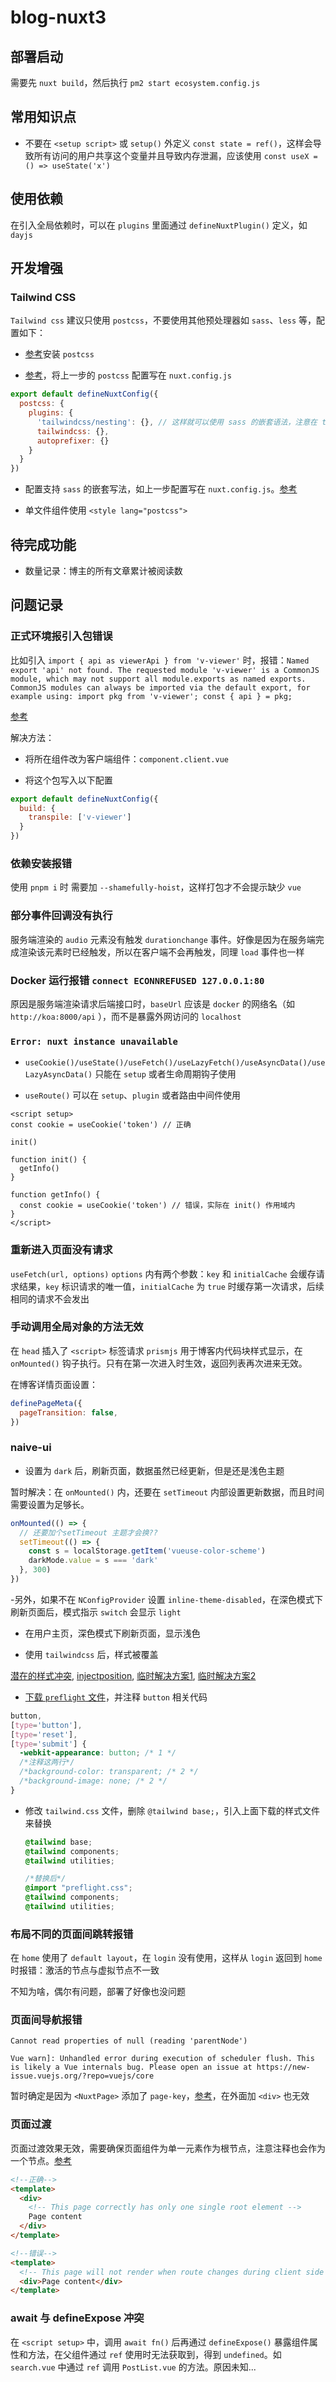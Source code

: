 # blog-nuxt3

## 部署启动

需要先 `nuxt build`，然后执行 `pm2 start ecosystem.config.js`

## 常用知识点

- 不要在 `<setup script>` 或 `setup()` 外定义 `const state = ref()`，这样会导致所有访问的用户共享这个变量并且导致内存泄漏，应该使用 `const useX = () => useState('x')`

## 使用依赖

在引入全局依赖时，可以在 `plugins` 里面通过 `defineNuxtPlugin()` 定义，如 `dayjs`

## 开发增强

### Tailwind CSS

`Tailwind css` 建议只使用 `postcss`，不要使用其他预处理器如 `sass`、`less` 等，配置如下：

- [参考](https://www.tailwindcss.cn/docs/installation/using-postcss)安装 `postcss`

- [参考](https://nuxt.com/docs/api/configuration/nuxt-config#postcss)，将上一步的 `postcss` 配置写在 `nuxt.config.js`

```javascript
export default defineNuxtConfig({
  postcss: {
    plugins: {
      'tailwindcss/nesting': {}, // 这样就可以使用 sass 的嵌套语法，注意在 tailwindcss 前面
      tailwindcss: {},
      autoprefixer: {}
    }
  }
})
```

- 配置支持 `sass` 的嵌套写法，如上一步配置写在 `nuxt.config.js`。[参考](https://www.tailwindcss.cn/docs/using-with-preprocessors#nesting)

- 单文件组件使用 `<style lang="postcss">`

## 待完成功能

- 数量记录：博主的所有文章累计被阅读数

## 问题记录

### 正式环境报引入包错误

比如引入 `import { api as viewerApi } from 'v-viewer'` 时，报错：`Named export 'api' not found. The requested module 'v-viewer' is a CommonJS module, which may not support all module.exports as named exports. CommonJS modules can always be imported via the default export, for example using: import pkg from 'v-viewer'; const { api } = pkg;`

[参考](https://nuxt.com/docs/guide/concepts/esm/#troubleshooting-esm-issues)

解决方法：

- 将所在组件改为客户端组件：`component.client.vue`

- 将这个包写入以下配置

```javascript
export default defineNuxtConfig({
  build: {
    transpile: ['v-viewer']
  }
})
```

### 依赖安装报错

使用 `pnpm i` 时 需要加 `--shamefully-hoist`，这样打包才不会提示缺少 `vue`

### 部分事件回调没有执行

服务端渲染的 `audio` 元素没有触发 `durationchange` 事件。好像是因为在服务端完成渲染该元素时已经触发，所以在客户端不会再触发，同理 `load` 事件也一样

### Docker 运行报错 `connect ECONNREFUSED 127.0.0.1:80`

原因是服务端渲染请求后端接口时，`baseUrl` 应该是 `docker` 的网络名（如 `http://koa:8000/api` ），而不是暴露外网访问的 `localhost`

### `Error: nuxt instance unavailable`

- `useCookie()/useState()/useFetch()/useLazyFetch()/useAsyncData()/useLazyAsyncData()` 只能在 `setup` 或者生命周期钩子使用

- `useRoute()` 可以在 `setup`、`plugin` 或者路由中间件使用

```vue
<script setup>
const cookie = useCookie('token') // 正确

init()

function init() {
  getInfo()
}

function getInfo() {
  const cookie = useCookie('token') // 错误，实际在 init() 作用域内
}
</script>
```

### 重新进入页面没有请求

`useFetch(url, options)` `options` 内有两个参数：`key` 和 `initialCache` 会缓存请求结果，`key` 标识请求的唯一值，`initialCache` 为 `true` 时缓存第一次请求，后续相同的请求不会发出

### 手动调用全局对象的方法无效

在 `head` 插入了 `<script>` 标签请求 `prismjs` 用于博客内代码块样式显示，在 `onMounted()` 钩子执行。只有在第一次进入时生效，返回列表再次进来无效。

在博客详情页面设置：

```javascript
definePageMeta({
  pageTransition: false,
})
```

### naive-ui
- 设置为 `dark` 后，刷新页面，数据虽然已经更新，但是还是浅色主题

暂时解决：在 `onMounted()` 内，还要在 `setTimeout` 内部设置更新数据，而且时间需要设置为足够长。

```javascript
onMounted(() => {
  // 还要加个setTimeout 主题才会换??
  setTimeout(() => {
    const s = localStorage.getItem('vueuse-color-scheme')
    darkMode.value = s === 'dark'
  }, 300)
})
```

  -另外，如果不在 `NConfigProvider` 设置 `inline-theme-disabled`，在深色模式下刷新页面后，模式指示 `switch` 会显示 `light`

  - 在用户主页，深色模式下刷新页面，显示浅色

- 使用 `tailwindcss` 后，样式被覆盖

[潜在的样式冲突](https://www.naiveui.com/zh-CN/light/docs/style-conflict), [injectposition](https://tailwindcss.nuxt.dev/getting-started/options/#injectposition), [临时解决方案1](https://github.com/tailwindlabs/tailwindcss/issues/6602#issuecomment-1029161314), [临时解决方案2](https://www.whidy.net/vite-use-elementplus-and-tailwindcss-best-practice-1st/)

  - [下载 `preflight` 文件](https://unpkg.com/tailwindcss@3.2.4/src/css/preflight.css)，并注释 `button` 相关代码

  ```css
  button,
  [type='button'],
  [type='reset'],
  [type='submit'] {
    -webkit-appearance: button; /* 1 */
    /*注释这两行*/
    /*background-color: transparent; /* 2 */
    /*background-image: none; /* 2 */
  }
  ```

  - 修改 `tailwind.css` 文件，删除 `@tailwind base;`，引入上面下载的样式文件来替换

    ```css
    @tailwind base;
    @tailwind components;
    @tailwind utilities;

    /*替换后*/
    @import "preflight.css";
    @tailwind components;
    @tailwind utilities;
    ```

### 布局不同的页面间跳转报错

在 `home` 使用了 `default layout`，在 `login` 没有使用，这样从 `login` 返回到 `home` 时报错：激活的节点与虚拟节点不一致

不知为啥，偶尔有问题，部署了好像也没问题

### 页面间导航报错

```text
Cannot read properties of null (reading 'parentNode')

Vue warn]: Unhandled error during execution of scheduler flush. This is likely a Vue internals bug. Please open an issue at https://new-issue.vuejs.org/?repo=vuejs/core
```

暂时确定是因为 `<NuxtPage>` 添加了 `page-key`，[参考](https://github.com/nuxt/framework/issues/2985)，在外面加 `<div>` 也无效

### 页面过渡

页面过渡效果无效，需要确保页面组件为单一元素作为根节点，注意注释也会作为一个节点。[参考](https://nuxt.com/docs/guide/directory-structure/pages#usage)

```HTML
<!--正确-->
<template>
  <div>
    <!-- This page correctly has only one single root element -->
    Page content
  </div>
</template>

<!--错误-->
<template>
  <!-- This page will not render when route changes during client side navigation, because of this comment -->
  <div>Page content</div>
</template>
```

### await 与 defineExpose 冲突

在 `<script setup>` 中，调用 `await fn()` 后再通过 `defineExpose()` 暴露组件属性和方法，在父组件通过 `ref` 使用时无法获取到，得到 `undefined`。如 `search.vue` 中通过 `ref` 调用 `PostList.vue` 的方法。原因未知...

